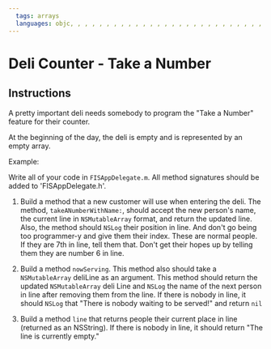 ```yaml
---
  tags: arrays
  languages: objc, , , , , , , , , , , , , , , , , , , , , , , , , , , , , , , , , , , , , , , , , , , , , , , , , , , , , , , , , , , , , , , , , , , , , , , , , , , , , , , , , , , , , , , , , , , , , , , , , d, , , , , , , , , , , , , , , , as, , , , , , , , , , , , , , , , , , , , , , , , , , , , , , , , ga, , , , , , , , , , , , , , , , f, , , , , , , , , , , , , , , , g, , , , , , , , , , , , , , , , a, , , , , , , , , , , , , , , , sf, , , , , , , , , , , , , , , , g, , , , , , , , , , , , , , , , , , , , , , , , , , , , , , , , a, , , , , , , , , , , , , , , , , , , , , , , , , , , , , , , , g
---
```


# Deli Counter - Take a Number

## Instructions

A pretty important deli needs somebody to program the "Take a Number" feature for their counter.

At the beginning of the day, the deli is empty and is represented by an empty array.

Example: 


Write all of your code in `FISAppDelegate.m`.  All method signatures should be added to 'FISAppDelegate.h'.

1. Build a method that a new customer will use when entering the deli. The method, `takeANumberWithName:`, should accept the new person's name, the current line in `NSMutableArray` format, and return the updated line. Also, the method should `NSLog` their position in line. And don't go being too programmer-y and give them their index. These are normal people. If they are 7th in line, tell them that. Don't get their hopes up by telling them they are number 6 in line.

2. Build a method `nowServing`. This method also should take a `NSMutableArray` deliLine as an argument. This method should return the updated `NSMutableArray` deli Line and `NSLog` the name of the next person in line after removing them from the line. If there is nobody in line, it should `NSLog` that "There is nobody waiting to be served!" and return `nil`

3. Build a method `line` that returns people their current place in line (returned as an NSString). If there is nobody in line, it should return "The line is currently empty."
